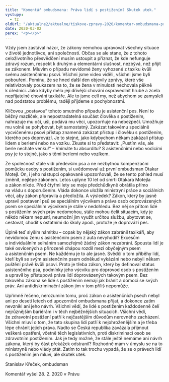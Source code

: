 ```yaml
---
title: "Komentář ombudsmana: Práva lidí s postižením? Skutek utek."
vystupy:
  - tz
oldUrl: "/aktualne2/aktualne/tiskove-zpravy-2020/komentar-ombudsmana-prava-lidi-s-postizenim-skutek-utek/"
date: 2020-03-02
perex: "<p></p>"
---
```


<!-- imported from the old website -->

<p>Vždy jsem zastával názor, že zákony nemohou upravovat všechny situace v životě jednotlivce, ani společnosti. Občas se ale stane, že z tohoto celoživotního přesvědčení musím ustoupit a přiznat, že kde nefunguje zdravý rozum, respekt k druhým a elementární slušnost, nezbývá, než přijít se zákonem. Mluvím o případu nevidomé ženy vyhozené z taxíku kvůli svému asistenčnímu psovi. Všichni jsme video viděli, všichni jsme byli pobouřeni. Pominu, že se hned další den objevily zprávy, které vše relativizovaly poukazem na to, že se žena v minulosti nechovala pěkně k úřednici. Jako kdyby mělo její dřívější chování ospravedlnit hrubé a zcela nepřijatelné chování taxikáře. Ale to jsme celí my, než abychom se zamysleli nad podstatou problému, raději přijdeme s pochybnostmi.</p> <p>Klíčovou „postavou“ tohoto smutného případu je asistenční pes. Není to běžný mazlíček, ale nepostradatelná součást člověka s postižením, nahrazuje mu oči, uši, podává mu věci, upozorňuje na nebezpečí. Umožňuje mu volně se pohybovat, být samostatný. Zakázat takovému speciálně vycvičenému psovi přístup znamená zakázat přístup i člověku s postižením, kterého pes doprovází. Je to stejné, jako kdybychom někam zakázali přístup lidem s berlemi nebo na vozíku. Zkuste si to představit: „Pustím vás, ale berle necháte venku!“ – Vnímáte tu absurditu? S asistenčními nebo vodicími psy je to stejné, jako s těmi berlemi nebo vozíkem.</p> <p>Že společnost stále vidí především psa a ne nezbytnou kompenzační pomůcku osoby s postižením, si uvědomoval už první ombudsman Otakar Motejl. On, i jeho nástupci opakovaně upozorňovali, že se tento pohled musí změnit, nejlépe zákonem. Letos uplyne 10 let od smrti Otakara Motejla a zákon nikde. Před čtyřmi lety se moje předchůdkyně obrátila přímo na vládu s doporučením. Vláda dokonce uložila ministryni práce a sociálních věcí, aby zákon připravila a předložila. A výsledek? Zákon, který by jasně upravil postavení psů se speciálním výcvikem a práva osob odprovázených psem se speciálním výcvikem je stále v nedohledu. Bez něj se přitom lidé s postižením svých práv nedomohou, stále mohou čelit situacím, kdy je někdo někam nepustí, neumožní jim využít určitou službu, ubytovat se, cestovat, chodit s ostatními do školy apod., protože je doprovází pes.</p> <p>Úplně teď slyším námitku – copak by nějaký zákon zabránil taxikáři, aby nevidomou ženu s asistenčním psem z auta nevyhodil? Excesům a individuálním selháním samozřejmě žádný zákon nezabrání. Spousta lidí je také osvícených a přirozeně chápou rozdíl mezi obyčejným psem a asistenčním psem. Ne každému je to ale jasné. Svědčí o tom příběhy lidí, kteří byli se svým asistenčním psem odněkud vykázáni nebo nebyli někam puštění právě kvůli psovi. Proto je třeba zákon, který by definoval status asistenčního psa, podmínky jeho výcviku pro doprovod osob s postižením a upravil by přístupová práva lidí doprovázených takovým psem. Bez takového zákona se lidé s postižením nemají jak bránit a domoci se svých práv. Ani antidiskriminační zákon jim v tom příliš nepomůže.</p> <p>Upřímně řečeno, nerozumím tomu, proč zákon o asistenčních psech nebyl ani po deseti letech od upozornění ombudsmana přijat, a dokonce zatím nevznikl ani jeho návrh. Všichni vědí, že lidé s postižením každodenně čelí nejrůznějším bariérám i v těch nejběžnějších situacích. Všichni vědí, že zdravotní postižení patří k nejčastějším důvodům nerovného zacházení. Všichni mluví o tom, že tato skupina lidí patří k nejohroženějším a je třeba lépe chránit jejich práva. Nadto se Česká republika zavázala přijmout veškerá opatření, včetně těch legislativních, proti diskriminaci osob se zdravotním postižením. Jak je tedy možné, že stále ještě nemáme ani návrh zákona, který by část překážek odstranil? Rozhodně mám v úmyslu se na to ministryně nebo vlády ptát. Zatím to tak trochu vypadá, že se o právech lidí s postižením jen mluví, ale skutek utek.</p> <p>Stanislav Křeček, ombudsman</p><p>Komentář vyšel 28. 2. 2020 v Právu</p>
